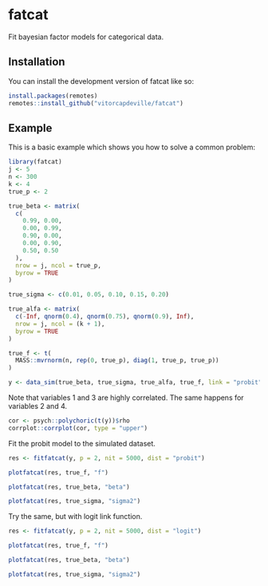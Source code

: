 
<!-- README.md is generated from README.Rmd. Please edit that file -->

# fatcat

<!-- badges: start -->
<!-- badges: end -->

Fit bayesian factor models for categorical data.

## Installation

You can install the development version of fatcat like so:

``` r
install.packages(remotes)
remotes::install_github("vitorcapdeville/fatcat")
```

## Example

This is a basic example which shows you how to solve a common problem:

``` r
library(fatcat)
j <- 5
n <- 300
k <- 4
true_p <- 2

true_beta <- matrix(
  c(
    0.99, 0.00,
    0.00, 0.99,
    0.90, 0.00,
    0.00, 0.90,
    0.50, 0.50
  ),
  nrow = j, ncol = true_p,
  byrow = TRUE
)

true_sigma <- c(0.01, 0.05, 0.10, 0.15, 0.20)

true_alfa <- matrix(
  c(-Inf, qnorm(0.4), qnorm(0.75), qnorm(0.9), Inf),
  nrow = j, ncol = (k + 1),
  byrow = TRUE
)

true_f <- t(
  MASS::mvrnorm(n, rep(0, true_p), diag(1, true_p, true_p))
)

y <- data_sim(true_beta, true_sigma, true_alfa, true_f, link = "probit")
```

Note that variables 1 and 3 are highly correlated. The same happens for
variables 2 and 4.

``` r
cor <- psych::polychoric(t(y))$rho
corrplot::corrplot(cor, type = "upper")
```

Fit the probit model to the simulated dataset.

``` r
res <- fitfatcat(y, p = 2, nit = 5000, dist = "probit")
```

``` r
plotfatcat(res, true_f, "f")
```

``` r
plotfatcat(res, true_beta, "beta")
```

``` r
plotfatcat(res, true_sigma, "sigma2")
```

Try the same, but with logit link function.

``` r
res <- fitfatcat(y, p = 2, nit = 5000, dist = "logit")
```

``` r
plotfatcat(res, true_f, "f")
```

``` r
plotfatcat(res, true_beta, "beta")
```

``` r
plotfatcat(res, true_sigma, "sigma2")
```
